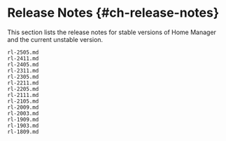 # Release Notes {#ch-release-notes}

This section lists the release notes for stable versions of Home Manager
and the current unstable version.

```{=include=} chapters
rl-2505.md
rl-2411.md
rl-2405.md
rl-2311.md
rl-2305.md
rl-2211.md
rl-2205.md
rl-2111.md
rl-2105.md
rl-2009.md
rl-2003.md
rl-1909.md
rl-1903.md
rl-1809.md
```
